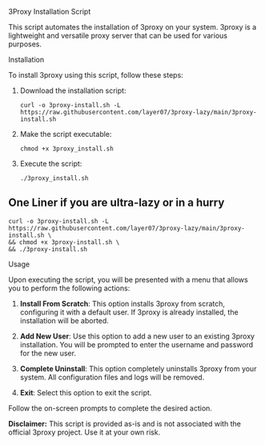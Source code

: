  3Proxy Installation Script

 This script automates the installation of 3proxy on your system. 3proxy is a lightweight and versatile proxy server that can be used for various purposes.

 Installation

 To install 3proxy using this script, follow these steps:

 1. Download the installation script:

    ```
    curl -o 3proxy-install.sh -L https://raw.githubusercontent.com/layer07/3proxy-lazy/main/3proxy-install.sh
    ```

 2. Make the script executable:

    ```
    chmod +x 3proxy_install.sh
    ```

 3. Execute the script:

    ```
    ./3proxy_install.sh
    ```

## One Liner if you are ultra-lazy or in a hurry

```
curl -o 3proxy-install.sh -L https://raw.githubusercontent.com/layer07/3proxy-lazy/main/3proxy-install.sh \
&& chmod +x 3proxy-install.sh \
&& ./3proxy-install.sh
```


 Usage

 Upon executing the script, you will be presented with a menu that allows you to perform the following actions:

 1. **Install From Scratch**: This option installs 3proxy from scratch, configuring it with a default user. If 3proxy is already installed, the installation will be aborted.

 2. **Add New User**: Use this option to add a new user to an existing 3proxy installation. You will be prompted to enter the username and password for the new user.

 3. **Complete Uninstall**: This option completely uninstalls 3proxy from your system. All configuration files and logs will be removed.

 4. **Exit**: Select this option to exit the script.

 Follow the on-screen prompts to complete the desired action. 

 **Disclaimer:** This script is provided as-is and is not associated with the official 3proxy project. Use it at your own risk.
